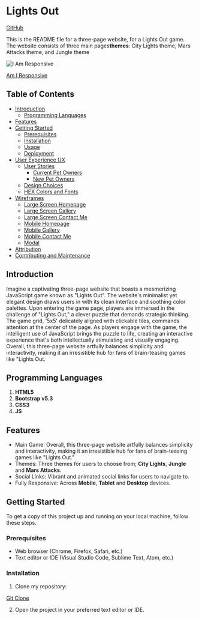 # Lights Out

[GitHub](https://orgnatedrake.github.io/milestone-project-2/)

This is the README file for a three-page website, for a Lights Out game. The website consists of three main pages**themes**: City Lights theme, Mars Attacks theme, and Jungle theme

![I Am Responsive](docs/iamresponsive.png)

[Am I Responsive](https://ui.dev/amiresponsive?url=https://orgnatedrake.github.io/milestone-project-2/)

## Table of Contents

- [Introduction](#introduction)
  - [Programming Languages](#programming-languages)
- [Features](#features)
- [Getting Started](#getting-started)
  - [Prerequisites](#prerequisites)
  - [Installation](#installation)
  - [Usage](#usage)
  - [Deployment](#deployment)
- [User Experience UX](#user-experience-ux)
  - [User Stories](#user-stories)
    - [Current Pet Owners](#current-pet-owners)
    - [New Pet Owners](#new-pet-owners)
  - [Design Choices](#design-choices)
  - [HEX Colors and Fonts](#hex-colors-and-fonts)
- [Wireframes](#wireframes)
  - [Large Screen Homepage](#large-screen-homepage)
  - [Large Screen Gallery](#large-screen-gallery)
  - [Large Screen Contact Me](#large-screen-contact-me)
  - [Mobile Homepage](#mobile-homepage)
  - [Mobile Gallery](#mobile-gallery)
  - [Mobile Contact Me](#mobile-contact-me)
  - [Modal](#modal)
- [Attribution](#attribution)
- [Contributing and Maintenance](#contributing-and-maintenance)

## Introduction

Imagine a captivating three-page website that boasts a mesmerizing JavaScript game known as "Lights Out". The website's minimalist yet elegant design draws users in with its clean interface and soothing color palettes. Upon entering the game page, players are immersed in the challenge of "Lights Out," a clever puzzle that demands strategic thinking. The game grid, '5x5' delicately aligned with clickable tiles, commands attention at the center of the page. As players engage with the game, the intelligent use of JavaScript brings the puzzle to life, creating an interactive experience that's both intellectually stimulating and visually engaging. Overall, this three-page website artfully balances simplicity and interactivity, making it an irresistible hub for fans of brain-teasing games like "Lights Out.

## Programming Languages

1. **HTML5**
2. **Bootstrap v5.3**
3. **CSS3**
4. **JS**

## Features

- Main Game: Overall, this three-page website artfully balances simplicity and interactivity, making it an irresistible hub for fans of  brain-teasing games like "Lights Out."
- Themes: Three themes for users to choose from; **City Lights**, **Jungle** and **Mars Attacks**. 
- Social Links: Vibrant and animated social links for users to navigate to.
- Fully Responsive: Across **Mobile**, **Tablet** and **Desktop** devices.
## Getting Started

To get a copy of this project up and running on your local machine, follow these steps.

### Prerequisites

- Web browser (Chrome, Firefox, Safari, etc.)
- Text editor or IDE (Visual Studio Code, Sublime Text, Atom, etc.)

### Installation

1. Clone my repository:

[Git Clone](https://github.com/OrgNateDrake/milestone-project-2)

2. Open the project in your preferred text editor or IDE.